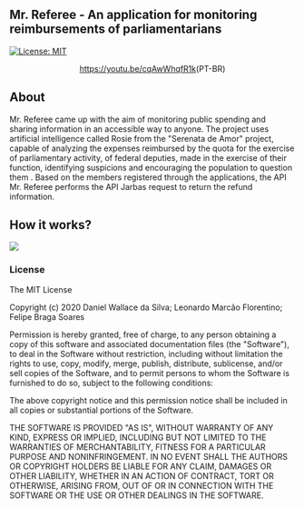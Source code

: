## Mr. Referee - An application for monitoring reimbursements of parliamentarians
[![License: MIT](https://img.shields.io/badge/License-MIT-yellow.svg)](https://opensource.org/licenses/MIT)

<!-- ![](https://s8.gifyu.com/images/mr-referee-video-gif.gif) -->
<p align="center">
  <img src="https://media4.giphy.com/media/6uxdS9LMXW2pzxv5v5/giphy.gif" alt=""><br>
  <a href="https://youtu.be/cqAwWhqfR1k" target="_blank">https://youtu.be/cqAwWhqfR1k</a>(PT-BR)
</p>


## About 

Mr. Referee came up with the aim of monitoring public spending and sharing information in an accessible way to anyone. The project uses artificial intelligence called Rosie from the "Serenata de Amor" project, capable of analyzing the expenses reimbursed by the quota for the exercise of parliamentary activity, of federal deputies, made in the exercise of their function, identifying suspicions and encouraging the population to question them . Based on the members registered through the applications, the API Mr. Referee performs the API Jarbas request to return the refund information.

## How it works?

![](https://i.ibb.co/8jcy2P8/Diagram-Mr-Referee.png)

### License

The MIT License

Copyright (c) 2020  Daniel Wallace da Silva; Leonardo Marcão Florentino; Felipe Braga Soares 

Permission is hereby granted, free of charge, to any person obtaining a copy
of this software and associated documentation files (the "Software"), to deal
in the Software without restriction, including without limitation the rights
to use, copy, modify, merge, publish, distribute, sublicense, and/or sell
copies of the Software, and to permit persons to whom the Software is
furnished to do so, subject to the following conditions:

The above copyright notice and this permission notice shall be included in
all copies or substantial portions of the Software.

THE SOFTWARE IS PROVIDED "AS IS", WITHOUT WARRANTY OF ANY KIND, EXPRESS OR
IMPLIED, INCLUDING BUT NOT LIMITED TO THE WARRANTIES OF MERCHANTABILITY,
FITNESS FOR A PARTICULAR PURPOSE AND NONINFRINGEMENT. IN NO EVENT SHALL THE
AUTHORS OR COPYRIGHT HOLDERS BE LIABLE FOR ANY CLAIM, DAMAGES OR OTHER
LIABILITY, WHETHER IN AN ACTION OF CONTRACT, TORT OR OTHERWISE, ARISING FROM,
OUT OF OR IN CONNECTION WITH THE SOFTWARE OR THE USE OR OTHER DEALINGS IN
THE SOFTWARE.
